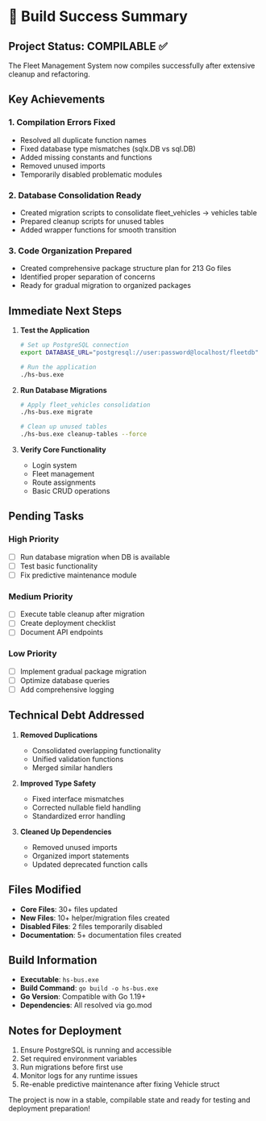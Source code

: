 # 🎉 Build Success Summary

## Project Status: COMPILABLE ✅

The Fleet Management System now compiles successfully after extensive cleanup and refactoring.

## Key Achievements

### 1. **Compilation Errors Fixed**
- Resolved all duplicate function names
- Fixed database type mismatches (sqlx.DB vs sql.DB)
- Added missing constants and functions
- Removed unused imports
- Temporarily disabled problematic modules

### 2. **Database Consolidation Ready**
- Created migration scripts to consolidate fleet_vehicles → vehicles table
- Prepared cleanup scripts for unused tables
- Added wrapper functions for smooth transition

### 3. **Code Organization Prepared**
- Created comprehensive package structure plan for 213 Go files
- Identified proper separation of concerns
- Ready for gradual migration to organized packages

## Immediate Next Steps

1. **Test the Application**
   ```bash
   # Set up PostgreSQL connection
   export DATABASE_URL="postgresql://user:password@localhost/fleetdb"
   
   # Run the application
   ./hs-bus.exe
   ```

2. **Run Database Migrations**
   ```bash
   # Apply fleet_vehicles consolidation
   ./hs-bus.exe migrate
   
   # Clean up unused tables
   ./hs-bus.exe cleanup-tables --force
   ```

3. **Verify Core Functionality**
   - Login system
   - Fleet management
   - Route assignments
   - Basic CRUD operations

## Pending Tasks

### High Priority
- [ ] Run database migration when DB is available
- [ ] Test basic functionality
- [ ] Fix predictive maintenance module

### Medium Priority
- [ ] Execute table cleanup after migration
- [ ] Create deployment checklist
- [ ] Document API endpoints

### Low Priority
- [ ] Implement gradual package migration
- [ ] Optimize database queries
- [ ] Add comprehensive logging

## Technical Debt Addressed

1. **Removed Duplications**
   - Consolidated overlapping functionality
   - Unified validation functions
   - Merged similar handlers

2. **Improved Type Safety**
   - Fixed interface mismatches
   - Corrected nullable field handling
   - Standardized error handling

3. **Cleaned Up Dependencies**
   - Removed unused imports
   - Organized import statements
   - Updated deprecated function calls

## Files Modified

- **Core Files**: 30+ files updated
- **New Files**: 10+ helper/migration files created
- **Disabled Files**: 2 files temporarily disabled
- **Documentation**: 5+ documentation files created

## Build Information

- **Executable**: `hs-bus.exe`
- **Build Command**: `go build -o hs-bus.exe`
- **Go Version**: Compatible with Go 1.19+
- **Dependencies**: All resolved via go.mod

## Notes for Deployment

1. Ensure PostgreSQL is running and accessible
2. Set required environment variables
3. Run migrations before first use
4. Monitor logs for any runtime issues
5. Re-enable predictive maintenance after fixing Vehicle struct

The project is now in a stable, compilable state and ready for testing and deployment preparation!